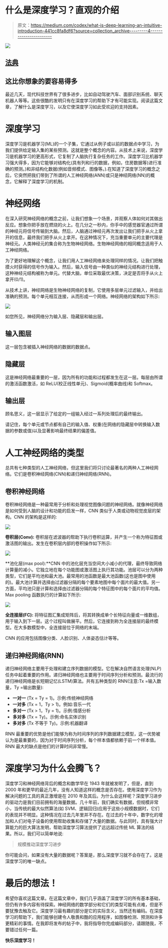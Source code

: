 # 什么是深度学习？直观的介绍

> 原文：<https://medium.com/codex/what-is-deep-learning-an-intuitive-introduction-441cc8fa8df6?source=collection_archive---------4----------------------->

![](img/3459378514914c00a0c849c8ced38b17.png)

## [法典](http://medium.com/codex)

## 这比你想象的要容易得多

最近几天，现代科技世界有了很多进步，比如自动驾驶汽车、面部识别系统、聊天机器人等等。这些很酷的发明只有在深度学习的帮助下才有可能实现。阅读这篇文章，了解什么是深度学习，以及它使深度学习如此受欢迎的支持因素。

# 深度学习

深度学习是机器学习(ML)的一个子集，它通过从例子或以前的数据点中学习，为我们提供给定输入集的某些预测。这就是整个概念的内容。从技术上来说，深度学习是机器学习的更高形式，它复制了人脑执行复杂任务的工作。深度学习比机器学习强大得多，因为它能够对结构化(具有列和行的数据，例如，住房数据等)进行准确的预测。)和非结构化数据(例如音频模式、图像等。).在知道了深度学习的概念之后，它突然把我们带到了所谓的人工神经网络(ANN)或只是神经网络(NN)的概念，它解释了深度学习的机制。

# 神经网络

在深入研究神经网络的概念之前，让我们想象一个场景，并观察人体如何对其做出反应。想象你把手放在燃烧的火上。在几分之一秒内，你手中的感觉器官通过所谓的神经元将信号传输到大脑。然后，人脑通过神经元再次发出让我们把手从火上拿开的信息，最终我们把手从火上拿开。在这种情况下，充当重要单元的主要代理是神经元。人类神经元的集合称为生物神经网络。生物神经网络的相同概念适用于人工神经网络。

为了更好地理解这个概念，让我们用人工神经网络来处理同样的情况。让我们把触摸火时获得的信号作为输入。然后，输入信号由一种类似的神经元结构进行处理，这种神经元结构被称为单元。代替大脑，单位采取最优决策，决定是否将手从火上拿开(0/1)。

从技术上讲，神经网络是生物神经网络的复制，它使用多层单元过滤输入，并给出准确的预测。每个单元相互连接，从而形成一个网络。神经网络的架构如下所示:

![](img/6a99ec0270df7805b1c12315470467df.png)

如您所见，神经网络分为输入层、隐藏层和输出层。

## **输入图层**

这一层包含被插入神经网络的数据的数据点。

## **隐藏层**

这是神经网络最重要的一层，因为所有的功能和过程都发生在这一层。每层由所谓的激活函数激活，如 ReLU(校正线性单元)、Sigmoid(概率曲线)和 Softmax。

## **输出层**

顾名思义，这一层显示了给定的一组输入经过一系列处理后的最终输出。

请记住，每个单元或节点都有自己的输入值、权重(在网络的隐藏层中转换输入数据的参数或值)以及显著影响最终结果的偏差值。

# 人工神经网络的类型

总共有七种类型的人工神经网络，但这里我们将只讨论最著名的两种人工神经网络。它们是卷积神经网络(CNN)和递归神经网络(RNN)。

## **卷积神经网络**

卷积神经网络是一种最常用于分析和处理视觉图像问题的神经网络。就像神经网络是如何受到人脑的设计和功能的启发一样，CNN 类似于人类或动物视觉皮层的架构。CNN 的架构是这样的:

![](img/fbcb7102ed0de648bb143949b5725e15.png)

**卷积层(Conv):** 卷积层在滤波器的帮助下执行卷积运算，并产生一个称为特征图或激活图的输出。发生在卷积层内部的卷积操作如下所示:

![](img/a60c1ef6017190724ad357306621a9e7.png)

**池化层(max pool):**CNN 中的池化层充当空间大小减小的代理，最终导致网络计算量的减小。它独立地在每个功能图或激活图上执行其功能。池层可以分为两种类型，它们是平均池和最大池。最常用的池函数是最大池函数(这也是图中使用的)。最大池计算并选择由过滤器分隔的每个要素地图中每个面片的最大值。另一方面，平均池只是计算和选择由过滤器分隔的每个特征图中的每个面片的平均值。Max pooling 函数执行的计算如下所示:

![](img/b4a4471fa731d5a134075415b97bbac3.png)

**全连接层(FC):** 将特征图汇集成矩阵后，将其转换成单个长特征向量或一维数组，用于输入到下一层。这个过程叫做展平。然后，它连接到称为全连接层的最终模型。在大多数模型中，全连接层位于网络的末端。

CNN 的应用包括图像分类、人脸识别、人体姿态估计等等。

## **递归神经网络(RNN)**

递归神经网络主要用于处理和建立序列数据的模型。它在解决自然语言处理(NLP)任务中起着重要的作用。递归神经网络也主要用于时间序列分析和预测。最流行的递归神经网络是长短期记忆(LSTM)算法。共有五种类型的 RNN(注意:Tx =输入数量，Ty =输出数量):

*   **一对一** (Tx = Ty = 1)。示例:传统神经网络
*   **一对多** (Tx = 1，Ty > 1)。例如:音乐一代
*   **多对一** (Tx > 1，Ty = 1)。示例:情感分析
*   **多对多** (Tx = Ty)。示例:命名实体识别
*   **多对多** (Tx 不等于 Ty)。示例:机器翻译

RNN 最重要的优势是他们能够为称为时间序列的序列数据建立模型，这一优势被认为是最重要的，因为对于时间序列分析，每个样本值都依赖于前一个样本值。RNN 最大的缺点是他们的计算时间非常慢。

# 深度学习为什么会腾飞？

深度学习和神经网络背后的概念和数学早在 1943 年就被发明了，但是，直到 2000 年和更早的最近几年，没有人知道这样的概念是否存在。使用深度学习作为解决问题的工具的真正激增是在 2010 年及其后。为什么会这样呢？深度学习进步的驱动力是我们目前拥有的海量数据。几十年前，我们确实有数据，但规模非常小，当传统的最大似然算法(如 SVM、逻辑回归)应用于这些小规模数据时，它们的表现并不明显。这种情况在过去几年里并不存在。在过去的十年中，数字化的增加和人们对电子设备的使用帮助收集和存储了大量的数据。与此同时，具有强大计算能力的巨大算法发明，帮助深度学习算法提供了远远超过传统 ML 算法的结果。所以，我们可以简单地说:

> 规模推动深度学习进步

你可能会问，如果没有大量的数据呢？答案是，那么深度学习就不会存在了。这是深度学习的唯一缺点。

# 最后的想法！

希望你喜欢这篇文章。在这篇文章中，我们几乎涵盖了深度学习的所有基本基础，但仍有许多内容有待探索。神经网络的数学部分和它们的类型可能有点难，但是不要犹豫去触及它。深度学习最有趣的部分是它的实际含义，当然还有编码。在深度学习的帮助下，我们能够创建令人敬畏和酷的应用程序，如图像检测、预测和许多更精彩的事情。在我即将发布的帖子中，我将指导你完成编码部分，请跟随我，不要错过任何一篇。

**快乐深度学习！**